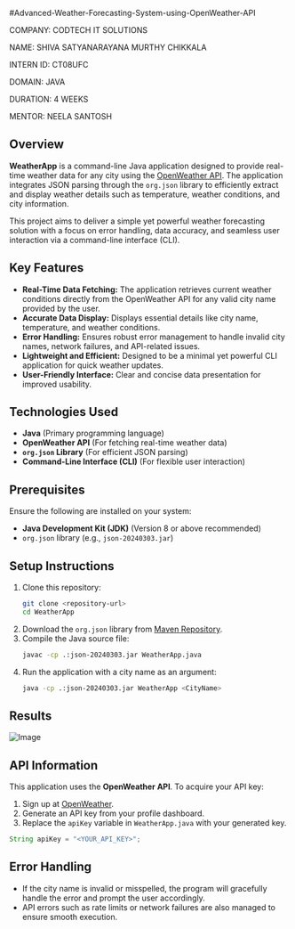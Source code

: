 #Advanced-Weather-Forecasting-System-using-OpenWeather-API

COMPANY: CODTECH IT SOLUTIONS

NAME: SHIVA SATYANARAYANA MURTHY CHIKKALA

INTERN ID: CT08UFC

DOMAIN: JAVA

DURATION: 4 WEEKS

MENTOR: NEELA SANTOSH

## Overview
**WeatherApp** is a command-line Java application designed to provide real-time weather data for any city using the [OpenWeather API](https://openweathermap.org/). The application integrates JSON parsing through the `org.json` library to efficiently extract and display weather details such as temperature, weather conditions, and city information.

This project aims to deliver a simple yet powerful weather forecasting solution with a focus on error handling, data accuracy, and seamless user interaction via a command-line interface (CLI).

## Key Features
- **Real-Time Data Fetching:** The application retrieves current weather conditions directly from the OpenWeather API for any valid city name provided by the user.
- **Accurate Data Display:** Displays essential details like city name, temperature, and weather conditions.
- **Error Handling:** Ensures robust error management to handle invalid city names, network failures, and API-related issues.
- **Lightweight and Efficient:** Designed to be a minimal yet powerful CLI application for quick weather updates.
- **User-Friendly Interface:** Clear and concise data presentation for improved usability.

## Technologies Used
- **Java** (Primary programming language)
- **OpenWeather API** (For fetching real-time weather data)
- **`org.json` Library** (For efficient JSON parsing)
- **Command-Line Interface (CLI)** (For flexible user interaction)

## Prerequisites
Ensure the following are installed on your system:
- **Java Development Kit (JDK)** (Version 8 or above recommended)
- `org.json` library (e.g., `json-20240303.jar`)

## Setup Instructions
1. Clone this repository:
   ```bash
   git clone <repository-url>
   cd WeatherApp
   ```
2. Download the `org.json` library from [Maven Repository](https://mvnrepository.com/artifact/org.json/json).
3. Compile the Java source file:
   ```bash
   javac -cp .:json-20240303.jar WeatherApp.java
   ```
4. Run the application with a city name as an argument:
   ```bash
   java -cp .:json-20240303.jar WeatherApp <CityName>
   ```

## Results

![Image](https://github.com/user-attachments/assets/24d89fca-ca50-40b3-a115-00fbb367c778)



## API Information
This application uses the **OpenWeather API**. To acquire your API key:
1. Sign up at [OpenWeather](https://home.openweathermap.org/users/sign_up).
2. Generate an API key from your profile dashboard.
3. Replace the `apiKey` variable in `WeatherApp.java` with your generated key.

```java
String apiKey = "<YOUR_API_KEY>";
```

## Error Handling
- If the city name is invalid or misspelled, the program will gracefully handle the error and prompt the user accordingly.
- API errors such as rate limits or network failures are also managed to ensure smooth execution.
